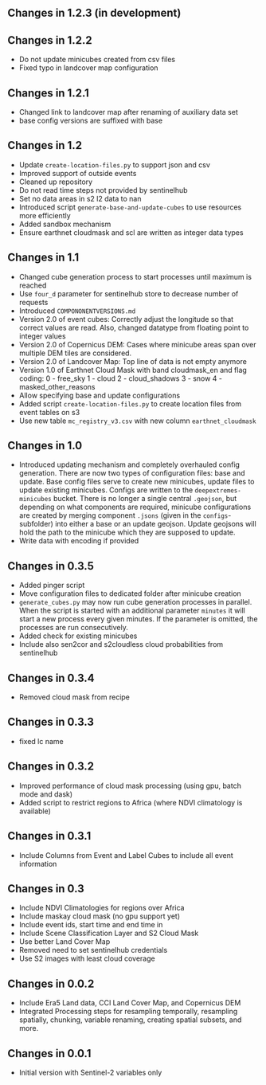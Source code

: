 ## Changes in 1.2.3 (in development)

## Changes in 1.2.2
* Do not update minicubes created from csv files
* Fixed typo in landcover map configuration

## Changes in 1.2.1
* Changed link to landcover map after renaming of auxiliary data set
* base config versions are suffixed with base

## Changes in 1.2
* Update `create-location-files.py` to support json and csv
* Improved support of outside events
* Cleaned up repository
* Do not read time steps not provided by sentinelhub
* Set no data areas in s2 l2 data to nan
* Introduced script `generate-base-and-update-cubes` to use resources more 
  efficiently
* Added sandbox mechanism 
* Ensure earthnet cloudmask and scl are written as integer data types

## Changes in 1.1
* Changed cube generation process to start processes until maximum is reached
* Use `four_d` parameter for sentinelhub store to decrease number of requests
* Introduced `COMPONONENTVERSIONS.md`
* Version 2.0 of event cubes: Correctly adjust the longitude so that correct
  values are read.
  Also, changed datatype from floating point to integer values
* Version 2.0 of Copernicus DEM: Cases where minicube areas span over multiple
  DEM tiles are considered.
* Version 2.0 of Landcover Map: Top line of data is not empty anymore
* Version 1.0 of Earthnet Cloud Mask with band cloudmask_en and flag coding:
    0 - free_sky
    1 - cloud
    2 - cloud_shadows
    3 - snow
    4 - masked_other_reasons
* Allow specifying base and update configurations  
* Added script `create-location-files.py` to create location files from 
  event tables on s3
* Use new table `mc_registry_v3.csv` with new column `earthnet_cloudmask`  

## Changes in 1.0
* Introduced updating mechanism and completely overhauled config generation.
  There are now two types of configuration files: base and update.
  Base config files serve to create new minicubes, update files to update 
  existing minicubes. Configs are written to the `deepextremes-minicubes` 
  bucket. 
  There is no longer a single central `.geojson`, but depending on what 
  components are required, minicube configurations are created by merging 
  component `.jsons` (given in the `configs`-subfolder) into either a base or
  an update geojson. Update geojsons will hold the path to the minicube which
  they are supposed to update.
* Write data with encoding if provided

## Changes in 0.3.5
* Added pinger script
* Move configuration files to dedicated folder after minicube creation
* `generate_cubes.py` may now run cube generation processes in parallel. 
  When the script is started with an additional parameter `minutes` it will
  start a new process every given minutes. If the parameter is omitted,
  the processes are run consecutively.
* Added check for existing minicubes
* Include also sen2cor and s2cloudless cloud probabilities from sentinelhub

## Changes in 0.3.4
* Removed cloud mask from recipe 

## Changes in 0.3.3
* fixed lc name

## Changes in 0.3.2
* Improved performance of cloud mask processing 
  (using gpu, batch mode and dask)
* Added script to restrict regions to Africa 
  (where NDVI climatology is available)

## Changes in 0.3.1
* Include Columns from Event and Label Cubes to include all event information

## Changes in 0.3
* Include NDVI Climatologies for regions over Africa
* Include maskay cloud mask (no gpu support yet)
* Include event ids, start time and end time in 
* Include Scene Classification Layer and S2 Cloud Mask
* Use better Land Cover Map
* Removed need to set sentinelhub credentials
* Use S2 images with least cloud coverage

## Changes in 0.0.2
* Include Era5 Land data, CCI Land Cover Map, and Copernicus DEM
* Integrated Processing steps for resampling temporally, resampling spatially,
  chunking, variable renaming, creating spatial subsets, and more.

## Changes in 0.0.1

* Initial version with Sentinel-2 variables only
